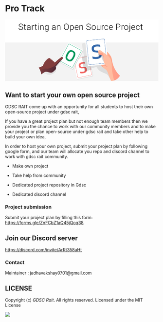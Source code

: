 # Pro Track
![](oss.PNG)

## Want to start your own open source project
GDSC RAIT come up with an opportunity for all students to host their own open-source project under gdsc rait, 

If you have a great project plan but not enough team members then we provide you the chance to work with our community members and to make your project or plan open-source under gdsc rait and take other help to build your own idea, 

In order to host your own project, submit your project plan by following google form, and our team will allocate you repo and discord channel to work with gdsc rait community.

- Make own project

- Take help from community

- Dedicated project repository in Gdsc 

- Dedicated discord channel

### Project submission
Submit your project plan by filling this form: https://forms.gle/ZnFCbZ1aQ45jQoq38

## Join our Discord server 
https://discord.com/invite/ArRt358aHt

### Contact

Maintainer : jadhavakshay0701@gmail.com

## LICENSE
Copyright (c) *GDSC Rait*. All rights reserved. Licensed under the MIT License

[![](https://img.shields.io/github/license/junaidrahim/desiresalesportal?style=for-the-badge)](LICENSE)
